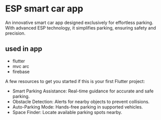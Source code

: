 # ESP smart car app

An innovative smart car app designed exclusively for effortless parking. With advanced ESP technology, it simplifies parking, ensuring safety and precision.

## used in app 
- flutter
- mvc arc
- firebase

A few resources to get you started if this is your first Flutter project:

- Smart Parking Assistance: Real-time guidance for accurate and safe parking.
- Obstacle Detection: Alerts for nearby objects to prevent collisions.
- Auto-Parking Mode: Hands-free parking in supported vehicles.
- Space Finder: Locate available parking spots nearby.
